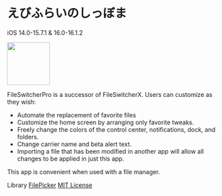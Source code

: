 # えびふらいのしっぼま
iOS 14.0-15.7.1 & 16.0-16.1.2

<img src="https://user-images.githubusercontent.com/121408851/215506331-a7fe85f7-7f20-4711-8b7b-54f95e31bbe7.jpg" width="100px" />

FileSwitcherPro is a successor of FileSwitcherX.
Users can customize as they wish:
- Automate the replacement of favorite files
- Customize the home screen by arranging only favorite tweaks.
- Freely change the colors of the control center, notifications, dock, and folders.
- Change carrier name and beta alert text.
- Importing a file that has been modified in another app will allow all changes to be applied in just this app.

This app is convenient when used with a file manager.

Library
[FilePicker](https://github.com/markrenaud/FilePicker)
[MIT License](https://github.com/markrenaud/FilePicker/blob/main/LICENCE)
